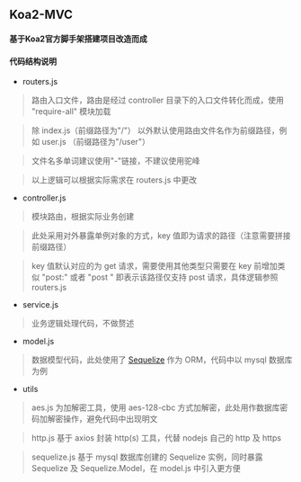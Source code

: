 ## Koa2-MVC

#### 基于Koa2官方脚手架搭建项目改造而成

#### 代码结构说明

- routers.js

> 路由入口文件，路由是经过 controller 目录下的入口文件转化而成，使用 "require-all" 模块加载

> 除 index.js（前缀路径为"/"） 以外默认使用路由文件名作为前缀路径，例如 user.js （前缀路径为"/user"）

> 文件名多单词建议使用"-"链接，不建议使用驼峰

> 以上逻辑可以根据实际需求在 routers.js 中更改

- controller.js

> 模块路由，根据实际业务创建

> 此处采用对外暴露单例对象的方式，key 值即为请求的路径（注意需要拼接前缀路径）

> key 值默认对应的为 get 请求，需要使用其他类型只需要在 key 前增加类似 "post:" 或者 "post " 即表示该路径仅支持 post 请求，具体逻辑参照 routers.js

- service.js

> 业务逻辑处理代码，不做赘述

- model.js

> 数据模型代码，此处使用了 <a href="//docs.sequelizejs.com" target="_blank">Sequelize</a> 作为 ORM，代码中以 mysql 数据库为例

- utils

> aes.js 为加解密工具，使用 aes-128-cbc 方式加解密，此处用作数据库密码加解密操作，避免代码中出现明文

> http.js 基于 axios 封装 http(s) 工具，代替 nodejs 自己的 http 及 https

> sequelize.js 基于 mysql 数据库创建的 Sequelize 实例，同时暴露 Sequelize 及 Sequelize.Model，在 model.js 中引入更方便

